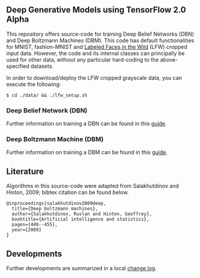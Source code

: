 ## Deep Generative Models using TensorFlow 2.0 Alpha

This repository offers source-code for training Deep Belief Networks (DBN) and Deep Boltzmann Machines (DBM). This code has default functionalities for MNIST, fashion-MNIST and [Labeled Faces in the Wild](http://conradsanderson.id.au/lfwcrop/) (LFW) cropped input data. However, the code and its internal classes can principally be used for other data, without any particular hard-coding to the above-specified datasets.

In order to download/deploy the LFW cropped grayscale data, you can execute the following:

```shell
$ cd ./data/ && ./lfw_setup.sh
```

### Deep Belief Network (DBN)

Further information on training a DBN can be found in this [guide](/src/docs/DBN.md).

### Deep Boltzmann Machine (DBM)

Further information on training a DBM can be found in this [guide](/src/docs/DBM.md).

## Literature

Algorithms in this source-code were adapted from Salakhutdinov and Hinton, 2009; bibtex citation can be found below.

```
@inproceedings{salakhutdinov2009deep,
  title={Deep boltzmann machines},
  author={Salakhutdinov, Ruslan and Hinton, Geoffrey},
  booktitle={Artificial intelligence and statistics},
  pages={448--455},
  year={2009}
}
```

## Developments

Further developments are summarized in a local [change log](/docs/todos.md).
